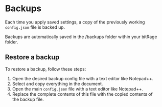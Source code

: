 # Backups

Each time you apply saved settings, a copy of the previously working `config.json` file is backed up.

Backups are automatically saved in the /backups folder within your bitRage folder.

## Restore a backup

To restore a backup, follow these steps:

1. Open the desired backup config file with a text editor like Notepad++.
2. Select and copy everything in the document.
3. Open the main `config.json` file with a text editor like Notepad++.
4. Replace the complete contents of this file with the copied contents of the backup file.

